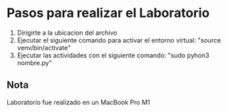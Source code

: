 # Pasos para realizar el Laboratorio
1. Dirigirte a la ubicacion del archivo
2. Ejecutar el siguiente comando para activar el entorno virtual: "source venv/bin/activate"
3. Ejecutar las actividades con el siguiente comando: "sudo pyhon3 nombre.py"

## Nota
Laboratorio fue realizado en un MacBook Pro M1

